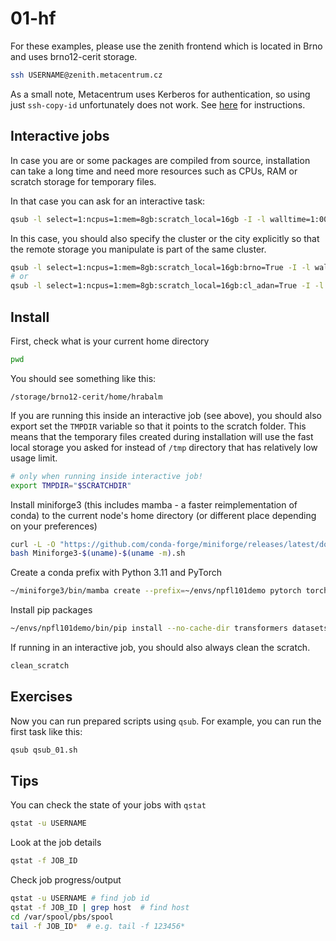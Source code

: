 # 01-hf

For these examples, please use the zenith frontend which is located in Brno and uses brno12-cerit storage.

```bash
ssh USERNAME@zenith.metacentrum.cz
```

As a small note, Metacentrum uses Kerberos for authentication, so using just `ssh-copy-id` unfortunately does not work. See [here](https://docs.metacentrum.cz/access/kerberos/) for instructions.

## Interactive jobs

In case you are or some packages are compiled from source, installation can take a long time and need more resources such as CPUs, RAM or scratch storage for temporary files.

In that case you can ask for an interactive task:

```bash
qsub -l select=1:ncpus=1:mem=8gb:scratch_local=16gb -I -l walltime=1:00:00
```

In this case, you should also specify the cluster or the city explicitly so that the remote storage you manipulate is part of the same cluster.

```bash
qsub -l select=1:ncpus=1:mem=8gb:scratch_local=16gb:brno=True -I -l walltime=1:00:00
# or
qsub -l select=1:ncpus=1:mem=8gb:scratch_local=16gb:cl_adan=True -I -l walltime=1:00:00
```

## Install

First, check what is your current home directory

```bash
pwd
```

You should see something like this:

```raw
/storage/brno12-cerit/home/hrabalm
```

If you are running this inside an interactive job (see above), you should also export set the `TMPDIR` variable so that it points to the scratch folder. This means that the temporary files created during installation will use the fast local storage you asked for instead of `/tmp` directory that has relatively low usage limit.

```bash
# only when running inside interactive job!
export TMPDIR="$SCRATCHDIR"
```

Install miniforge3 (this includes mamba - a faster reimplementation of conda) to the current node's home directory (or different place depending on your preferences)

```bash
curl -L -O "https://github.com/conda-forge/miniforge/releases/latest/download/Miniforge3-$(uname)-$(uname -m).sh"
bash Miniforge3-$(uname)-$(uname -m).sh
```

Create a conda prefix with Python 3.11 and PyTorch

```bash
~/miniforge3/bin/mamba create --prefix=~/envs/npfl101demo pytorch torchvision torchaudio pytorch-cuda=12.1 ipython -c pytorch -c nvidia
```

Install pip packages

```bash
~/envs/npfl101demo/bin/pip install --no-cache-dir transformers datasets wandb pandas trl peft bitsandbytes
```

If running in an interactive job, you should also always clean the scratch.

```bash
clean_scratch
```

## Exercises

Now you can run prepared scripts using `qsub`. For example, you can run the first task like this:

```bash
qsub qsub_01.sh
```

## Tips

You can check the state of your jobs with `qstat`

```bash
qstat -u USERNAME
```

Look at the job details

```bash
qstat -f JOB_ID
```

Check job progress/output

```bash
qstat -u USERNAME # find job id
qstat -f JOB_ID | grep host  # find host
cd /var/spool/pbs/spool
tail -f JOB_ID*  # e.g. tail -f 123456*
```
